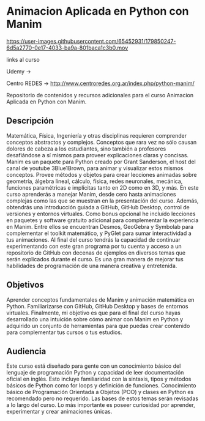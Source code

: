 # Animacion Aplicada en Python con Manim


https://user-images.githubusercontent.com/65452931/179850247-6d5a2770-0e17-4033-ba9a-801baca1c3b0.mov


links al curso

Udemy -> 

Centro REDES -> http://www.centroredes.org.ar/index.php/python-manim/

Repositorio de contenidos y recursos adicionales para el curso Animacion Aplicada en Python con Manim.

## **Descripción** 

Matemática, Física, Ingeniería y otras disciplinas requieren comprender conceptos abstractos y complejos. Conceptos que rara vez no sólo causan dolores de cabeza a los estudiantes, sino también a profesores desafiándose a sí mismos para proveer explicaciones claras y concisas. Manim es un paquete para Python creado por Grant Sanderson, el host del canal de youtube 3Blue1Brown, para animar y visualizar estos mismos conceptos. Provee métodos y objetos para crear lecciones animadas sobre geometría, álgebra lineal, cálculo, física, redes neuronales, mecánica, funciones paramétricas e implícitas tanto en 2D como en 3D, y más. En este curso aprenderás a manejar Manim, desde cero hasta animaciones complejas como las que se muestran en la presentación del curso. Además, obtendrás una introducción guiada a GitHub, GitHub Desktop, control de versiones y entornos virtuales. Como bonus opcional he incluído lecciones en paquetes y software gratuito adicional para complementar la experiencia en Manim. Entre ellos se encuentran Desmos, GeoGebra y Symbolab para complementar el toolkit matemático, y PyGlet para sumar interactividad a tus animaciones. Al final del curso tendrás la capacidad de continuar experimentando con este gran programa por tu cuenta y acceso a un repositorio de GitHub con decenas de ejemplos en diversos temas que serán explicados durante el curso. Es una gran manera de mejorar tus habilidades de programación de una manera creativa y entretenida.

## **Objetivos** 

Aprender conceptos fundamentales de Manim y animación matemática en Python. Familiarizarse con GitHub, GitHub Desktop y bases de entornos virtuales. Finalmente, mi objetivo es que para el final del curso hayas desarrollado una intuición sobre cómo animar con Manim en Python y adquirido un conjunto de herramientas para que puedas crear contenido para complementar tus cursos o tus estudios.


## **Audiencia** 

Este curso está diseñado para gente con un conocimiento básico del lenguaje de programación Python y capacidad de leer documentación oficial en inglés. Esto incluye familiaridad con la sintaxis, tipos y métodos básicos de Python como for loops y definición de funciones. Conocimiento básico de Programación Orientada a Objetos (POO)  y clases en Python es recomendado pero no requerido. Las bases de estos temas serán revisadas a lo largo del curso. Lo más importante es poseer curiosidad por aprender, experimentar y crear animaciones únicas.
